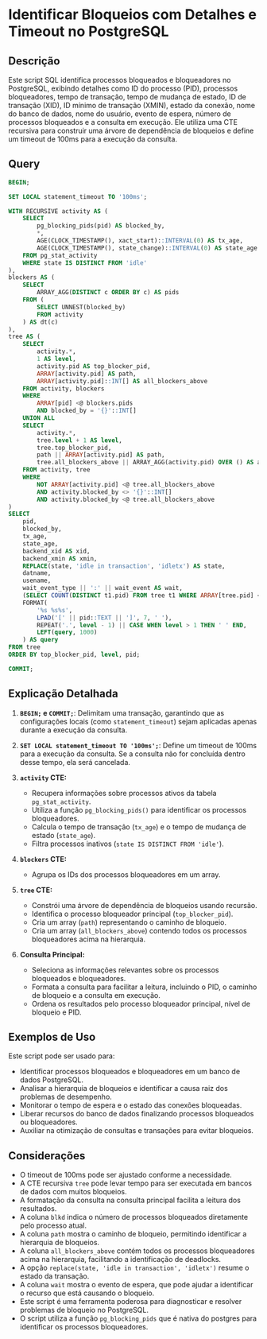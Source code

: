 # Identificar Bloqueios com Detalhes e Timeout no PostgreSQL

## Descrição

Este script SQL identifica processos bloqueados e bloqueadores no PostgreSQL, exibindo detalhes como ID do processo (PID), processos bloqueadores, tempo de transação, tempo de mudança de estado, ID de transação (XID), ID mínimo de transação (XMIN), estado da conexão, nome do banco de dados, nome do usuário, evento de espera, número de processos bloqueados e a consulta em execução. Ele utiliza uma CTE recursiva para construir uma árvore de dependência de bloqueios e define um timeout de 100ms para a execução da consulta.

## Query

```sql
BEGIN;

SET LOCAL statement_timeout TO '100ms';

WITH RECURSIVE activity AS (
    SELECT
        pg_blocking_pids(pid) AS blocked_by,
        *,
        AGE(CLOCK_TIMESTAMP(), xact_start)::INTERVAL(0) AS tx_age,
        AGE(CLOCK_TIMESTAMP(), state_change)::INTERVAL(0) AS state_age
    FROM pg_stat_activity
    WHERE state IS DISTINCT FROM 'idle'
),
blockers AS (
    SELECT
        ARRAY_AGG(DISTINCT c ORDER BY c) AS pids
    FROM (
        SELECT UNNEST(blocked_by)
        FROM activity
    ) AS dt(c)
),
tree AS (
    SELECT
        activity.*,
        1 AS level,
        activity.pid AS top_blocker_pid,
        ARRAY[activity.pid] AS path,
        ARRAY[activity.pid]::INT[] AS all_blockers_above
    FROM activity, blockers
    WHERE
        ARRAY[pid] <@ blockers.pids
        AND blocked_by = '{}'::INT[]
    UNION ALL
    SELECT
        activity.*,
        tree.level + 1 AS level,
        tree.top_blocker_pid,
        path || ARRAY[activity.pid] AS path,
        tree.all_blockers_above || ARRAY_AGG(activity.pid) OVER () AS all_blockers_above
    FROM activity, tree
    WHERE
        NOT ARRAY[activity.pid] <@ tree.all_blockers_above
        AND activity.blocked_by <> '{}'::INT[]
        AND activity.blocked_by <@ tree.all_blockers_above
)
SELECT
    pid,
    blocked_by,
    tx_age,
    state_age,
    backend_xid AS xid,
    backend_xmin AS xmin,
    REPLACE(state, 'idle in transaction', 'idletx') AS state,
    datname,
    usename,
    wait_event_type || ':' || wait_event AS wait,
    (SELECT COUNT(DISTINCT t1.pid) FROM tree t1 WHERE ARRAY[tree.pid] <@ t1.path AND t1.pid <> tree.pid) AS blkd,
    FORMAT(
        '%s %s%s',
        LPAD('[' || pid::TEXT || ']', 7, ' '),
        REPEAT('.', level - 1) || CASE WHEN level > 1 THEN ' ' END,
        LEFT(query, 1000)
    ) AS query
FROM tree
ORDER BY top_blocker_pid, level, pid;

COMMIT;
```

## Explicação Detalhada

1.  **`BEGIN;` e `COMMIT;`**: Delimitam uma transação, garantindo que as configurações locais (como `statement_timeout`) sejam aplicadas apenas durante a execução da consulta.

2.  **`SET LOCAL statement_timeout TO '100ms';`**: Define um timeout de 100ms para a execução da consulta. Se a consulta não for concluída dentro desse tempo, ela será cancelada.

3.  **`activity` CTE:**
    * Recupera informações sobre processos ativos da tabela `pg_stat_activity`.
    * Utiliza a função `pg_blocking_pids()` para identificar os processos bloqueadores.
    * Calcula o tempo de transação (`tx_age`) e o tempo de mudança de estado (`state_age`).
    * Filtra processos inativos (`state IS DISTINCT FROM 'idle'`).

4.  **`blockers` CTE:**
    * Agrupa os IDs dos processos bloqueadores em um array.

5.  **`tree` CTE:**
    * Constrói uma árvore de dependência de bloqueios usando recursão.
    * Identifica o processo bloqueador principal (`top_blocker_pid`).
    * Cria um array (`path`) representando o caminho de bloqueio.
    * Cria um array (`all_blockers_above`) contendo todos os processos bloqueadores acima na hierarquia.

6.  **Consulta Principal:**
    * Seleciona as informações relevantes sobre os processos bloqueados e bloqueadores.
    * Formata a consulta para facilitar a leitura, incluindo o PID, o caminho de bloqueio e a consulta em execução.
    * Ordena os resultados pelo processo bloqueador principal, nível de bloqueio e PID.

## Exemplos de Uso

Este script pode ser usado para:

* Identificar processos bloqueados e bloqueadores em um banco de dados PostgreSQL.
* Analisar a hierarquia de bloqueios e identificar a causa raiz dos problemas de desempenho.
* Monitorar o tempo de espera e o estado das conexões bloqueadas.
* Liberar recursos do banco de dados finalizando processos bloqueados ou bloqueadores.
* Auxiliar na otimização de consultas e transações para evitar bloqueios.

## Considerações

* O timeout de 100ms pode ser ajustado conforme a necessidade.
* A CTE recursiva `tree` pode levar tempo para ser executada em bancos de dados com muitos bloqueios.
* A formatação da consulta na consulta principal facilita a leitura dos resultados.
* A coluna `blkd` indica o número de processos bloqueados diretamente pelo processo atual.
* A coluna `path` mostra o caminho de bloqueio, permitindo identificar a hierarquia de bloqueios.
* A coluna `all_blockers_above` contém todos os processos bloqueadores acima na hierarquia, facilitando a identificação de deadlocks.
* A opção `replace(state, 'idle in transaction', 'idletx')` resume o estado da transação.
* A coluna `wait` mostra o evento de espera, que pode ajudar a identificar o recurso que está causando o bloqueio.
* Este script é uma ferramenta poderosa para diagnosticar e resolver problemas de bloqueio no PostgreSQL.
* O script utiliza a função `pg_blocking_pids` que é nativa do postgres para identificar os processos bloqueadores.
